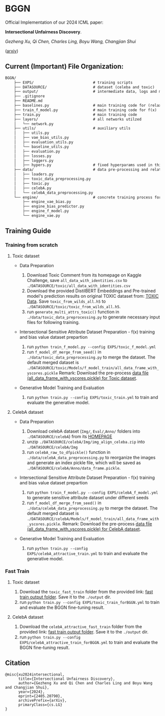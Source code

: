 # BGGN

Official Implementation of our 2024 ICML paper:

**Intersectional Unfairness Discovery**. 

*Gezheng Xu, Qi Chen, Charles Ling, Boyu Wang, Changjian Shui*

([arxiv](https://arxiv.org/abs/2405.20790))

<!-- ## Current (Important) File Organization:
  - ```/DATASOURCE/``` # dataset (celeba and toxic)
  - ```/EXPS/``` # training scripts
  - ```/output/``` # intermediate data, logs and model params will be stored here
  - ```/data/``` # data pre-processing and related Dataset structure
  - ```train.py``` # main training code
  - ```train_f_model.py``` # main training code for f(x) 
  - ```baseline.py``` # main training code for (relaxed) search tree methods
  - ```engine_*.py``` # concrete training process for different models
  - ```*utils.py``` # auxiliary utils 
  - ```loaders.py``` # dataloader
  - ```network.py``` # all networks utilzed
  - ```hypers.py``` # fixed hyperparams used in this paper
  - ```losses.py``` # external losses used in this paper -->

## Current (Important) File Organization:

```markdown
BGGN/
    ├── EXPS/                           # training scripts
    ├── DATASOURCE/                     # dataset (celeba and toxic)
    ├── output/                         # intermediate data, logs and model params will be stored here
    ├── .gitignore
    ├── README.md
    ├── baselines.py                    # main training code for (relaxed) search tree methods
    ├── train_f_model.py                # main training code for f(x) 
    ├── train.py                        # main training code
    ├── layers/                         # all networks utilzed
    │   └── network.py
    ├── utils/                          # auxiliary utils 
    │   ├── utils.py
    │   ├── vae_bias_utils.py
    │   ├── evaluation_utils.py
    │   └── baseline_utils.py
    │   ├── evaluation.py
    │   ├── losses.py
    │   ├── loggers.py
    │   ├── hypers.py                   # fixed hyperparams used in this paper
    ├── data/                           # data pre-processing and related Dataset structure
    │   ├── loaders.py
    │   ├── toxic_data_preprocessing.py
    │   ├── toxic.py
    │   ├── celebA.py
    │   └── celebA_data_preprocessing.py
    └── engine/                         # concrete training process for different models
        ├── engine_vae_bias.py
        ├── engine_bias_predictor.py
        ├── engine_f_model.py
        └── engine_vae.py
```

## Training Guide

### Training from scratch

1. Toxic dataset
   - Data Preparation
        1. Download Toxic Comment from its homepage on Kaggle Challenge, save ```all_data_with_identities.csv``` to ```./DATASOURCE/toxic/all_data_with_identities.csv```
        2. Download the provided DistilBERT Embeddings and Pre-trained model's prediction results on original TOXIC dataset from: [TOXIC Data](https://drive.google.com/file/d/1NSXRec0xl57_UAQwTl-6lwznpfcETXui/view?usp=drive_link). Save ```toxic_from_wilds_all.h5``` to ```./DATASOURCE/toxic/toxic_from_wilds_all.h5```.
        3. run ```generate_multi_attrs_toxic()``` function in ```./data/toxic_data_preprocessing.py``` to generate necessary input files for following training.

   - Intersectional Sensitive Attribute Dataset Preparation - f(x) training and bias value dataset prepartion
        1. run ```python train_f_model.py --config EXPS/toxic_f_model.yml```
        2. run ```f_model_df_merge_from_seed()``` in ```./data/toxic_data_preprocessing.py``` to merge the dataset. The default merged dataset is ```./DATASOURCE/toxic/Models/f_model_train/all_data_frame_with_yscores.pickle```
     Remark: Download the pre-process [data file (all_data_frame_with_yscores.pickle) for Toxic dataset](https://drive.google.com/file/d/1qSzbQznhRCsytJ8trCObAqCgzK2Ykf3p/view?usp=drive_link).

   - Generative Model Training and Evaluation
        1. run ```python train.py --config EXPS/toxic_train.yml``` to train and evaluate the generative model.

2. CelebA dataset
   - Data Preparation
        1. Download celebA dataset (```Img/```, ```Eval/```,```Anno/``` folders into ```./DATASOURCE/celebA```) from its [HOMEPAGE](https://mmlab.ie.cuhk.edu.hk/projects/CelebA.html)
        2. unzip ```./DATASOURCE/celebA/Img/img_align_celeba.zip``` into ```./DATASOURCE/celebA/Img``` 
        3. run ```celebA_raw_to_dfpickle()``` function in ```./data/celebA_data_preprocessing.py``` to reorganize the images and generate an index pickle file, which will be saved as ```./DATASOURCE/celebA/Anno/data_frame.pickle```.

   - Intersectional Sensitive Attribute Dataset Preparation - f(x) training and bias value dataset prepartion
        1. run ```python train_f_model.py --config EXPS/celebA_f_model.yml``` to generate sensitive attribute dataset under different seeds
        2. run ```f_model_df_merge_from_seed()``` in ```./data/celebA_data_preprocessing.py``` to merge the dataset. The default merged dataset is ```./DATASOURCE/celebA/Models/f_model_train/all_data_frame_with_yscores.pickle```.
     Remark: Download the pre-process [data file (all_data_frame_with_yscores.pickle) for CelebA dataset](https://drive.google.com/file/d/1GPwiKHFw8ZSA8MbzygATRkXm2zHi1QzR/view?usp=drive_link).

   - Generative Model Training and Evaluation
        1. run ```python train.py --config EXPS/celebA_attractive_train.yml``` to train and evaluate the generative model.
 

### Fast Train

1. Toxic dataset
     1. Download the ```toxic_fast_train``` folder from the provided link: [fast train output folder](https://drive.google.com/drive/folders/1aPNWStlKeoWaUhKb1xzvGkiw4CepmSuQ?usp=drive_link). Save it to the ```./output``` dir.
     2. run ```python train.py --config EXPS/toxic_train_forBGGN.yml``` to train and evaluate the BGGN fine-tuning result.

2. CelebA dataset
     1. Download the ```celebA_attractive_fast_train``` folder from the provided link: [fast train output folder](https://drive.google.com/drive/folders/1aPNWStlKeoWaUhKb1xzvGkiw4CepmSuQ?usp=drive_link). Save it to the ```./output``` dir.
     2. run ```python train.py --config EXPS/celebA_attractive_train_forBGGN.yml``` to train and evaluate the BGGN fine-tuning result.

## Citation

```
@misc{xu2024intersectional,
      title={Intersectional Unfairness Discovery}, 
      author={Gezheng Xu and Qi Chen and Charles Ling and Boyu Wang and Changjian Shui},
      year={2024},
      eprint={2405.20790},
      archivePrefix={arXiv},
      primaryClass={cs.LG}
}
```

